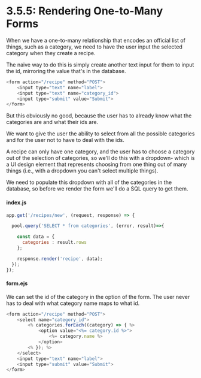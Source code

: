 # 3.5.5: Rendering One-to-Many Forms

When we have a one-to-many relationship that encodes an official list of things, such as a category, we need to have the user input the selected category when they create a recipe.

The naive way to do this is simply create another text input for them to input the id, mirroring the value that's in the database.

```javascript
<form action="/recipe" method="POST">
    <input type="text" name="label">
    <input type="text" name="category_id">
    <input type="submit" value="Submit">
</form>
```

But this obviously no good, because the user has to already know what the categories are and what their ids are.

We want to give the user the ability to select from all the possible categories and for the user not to have to deal with the ids.

A recipe can only have one category, and the user has to choose a category out of the selection of categories, so we'll do this with a dropdown- which is a UI design element that represents choosing from one thing out of many things \(i.e., with a dropdown you can't select multiple things\).

We need to populate this dropdown with all of the categories in the database, so before we render the form we'll do a SQL query to get them.

#### index.js

```javascript
app.get('/recipes/new', (request, response) => {

  pool.query('SELECT * from categories', (error, result)=>{

    const data = {
      categories : result.rows
    };

    response.render('recipe', data);
  });
});
```

#### form.ejs

We can set the id of the category in the option of the form. The user never has to deal with what category name maps to what id.

```javascript
<form action="/recipe" method="POST">
    <select name="category_id">
        <% categories.forEach((category) => { %>
            <option value="<%= category.id %>">
                <%= category.name %>
            </option>
        <% }); %>
    </select>
    <input type="text" name="label">
    <input type="submit" value="Submit">
</form>
```

